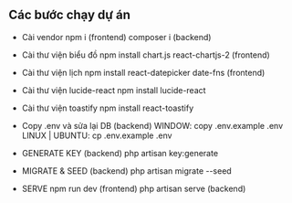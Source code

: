 ## Các bước chạy dự án

- Cài vendor
npm i        (frontend)
composer i   (backend)

- Cài thư viện biểu đồ 
npm install chart.js react-chartjs-2 (frontend)

- Cài thư viện lịch
npm install react-datepicker date-fns (frontend)

- Cài thư viện lucide-react
npm install lucide-react

- Cài thư viện toastify
npm install react-toastify

- Copy .env và sửa lại DB   (backend)
WINDOW:           copy .env.example .env
LINUX | UBUNTU:   cp .env.example .env

- GENERATE KEY   (backend)
php artisan key:generate

- MIGRATE & SEED   (backend)
php artisan migrate --seed

- SERVE
npm run dev         (frontend)
php artisan serve   (backend)
